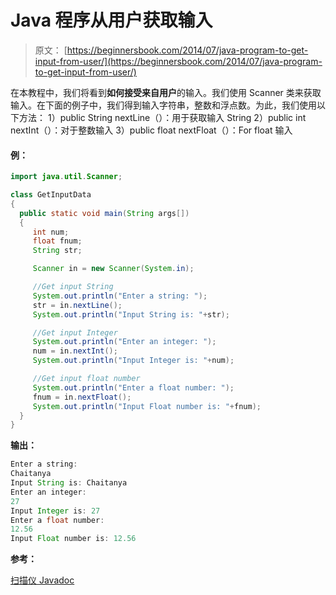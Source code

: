 # Java 程序从用户获取输入

> 原文： [https://beginnersbook.com/2014/07/java-program-to-get-input-from-user/](https://beginnersbook.com/2014/07/java-program-to-get-input-from-user/)

在本教程中，我们将看到**如何接受来自用户**的输入。我们使用 Scanner 类来获取输入。在下面的例子中，我们得到输入字符串，整数和浮点数。为此，我们使用以下方法：
1）public String nextLine（）：用于获取输入 String
2）public int nextInt（）：对于整数输入
3）public float nextFloat（）：For float 输入

#### 例：

```java
import java.util.Scanner;

class GetInputData
{
  public static void main(String args[])
  {
     int num;
     float fnum;
     String str;

     Scanner in = new Scanner(System.in);

     //Get input String
     System.out.println("Enter a string: ");
     str = in.nextLine();
     System.out.println("Input String is: "+str);

     //Get input Integer
     System.out.println("Enter an integer: ");
     num = in.nextInt();
     System.out.println("Input Integer is: "+num);

     //Get input float number
     System.out.println("Enter a float number: ");
     fnum = in.nextFloat();
     System.out.println("Input Float number is: "+fnum); 
  }
}
```

**输出：**

```java
Enter a string: 
Chaitanya
Input String is: Chaitanya
Enter an integer: 
27
Input Integer is: 27
Enter a float number: 
12.56
Input Float number is: 12.56
```

**参考：**

[扫描仪 Javadoc](https://docs.oracle.com/javase/7/docs/api/java/util/Scanner.html)